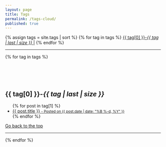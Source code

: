 ```yaml
---
layout: page
title: Tags
permalink: /tags-cloud/
published: true
---
```


<div class="blog-tags"> 
    {% assign tags = site.tags | sort %}
    {% for tag in tags %}
    <a href="#{{ tag[0] | slugify }}" class="btn btn-default" style="font-size: {{ tag | last | size  |  times: 4 | plus: 80  }}%"> 
	<!-- style="color: #1C1C1C;" is font color of cloud index -->
      <span class="fa fa-folder-open" aria-hidden="true"> 
        {{ tag[0] }}-<i class="badge">{{ tag | last | size }}</i>
      </span>
    </a>|
    {% endfor %}
  </div>
  <hr/> 
  <div class="post-preview"> 
    {% for tag in tags %} 
      <h2 id="{{ tag[0] | slugify }}" style="padding-top: 70px;"> {{ tag[0] }}-<i class="badge">{{ tag | last | size }}</i></h2>
      <ul class="later on">
        {% for post in tag[1] %}
          <a class="post-subtitle" href="{{ site.baseurl }}{{ post.url }}">
        <li>
          {{ post.title }}
        <small class="post-meta"> - Posted on {{ post.date | date: "%B %-d, %Y" }}</small>
        </li>
        </a>
        {% endfor %}
      </ul>
        <a href="#top" class="btn btn-default">
          <span class="fa fa-refresh" aria-hidden="true"></span> Go back to the top
        </a> 
        <hr/>
    {% endfor %}
  </div>
